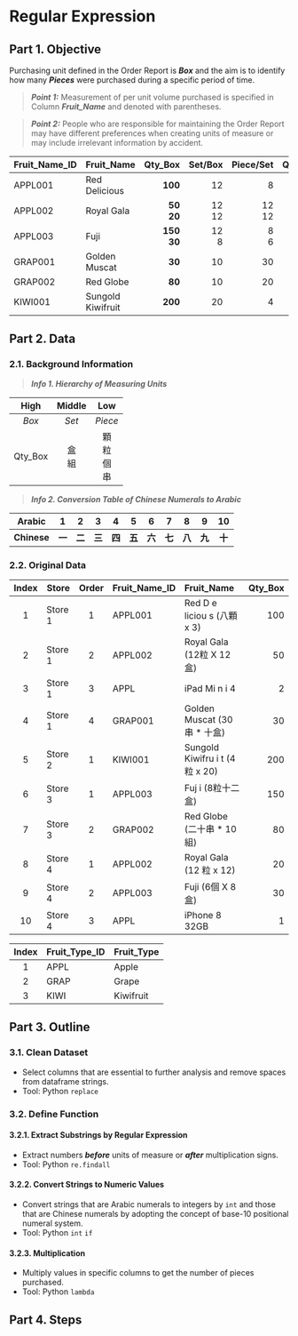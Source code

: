# Regular Expression
## Part 1. Objective
Purchasing unit defined in the Order Report is ***Box*** and the aim is to identify how many ***Pieces*** were purchased during a specific period of time.
> **_Point 1:_** Measurement of per unit volume purchased is specified in Column ***Fruit_Name*** and denoted with parentheses.

> **_Point 2:_** People who are responsible for maintaining the Order Report may have different preferences when creating units of measure or may include irrelevant information by accident.   

| Fruit_Name_ID | Fruit_Name        | Qty_Box       | Set/Box  | Piece/Set | Qty_Piece   |
| :---          | :---              | ---:          | ---:     | ---:      | ---:        |
| APPL001	      | Red Delicious     |	**100**       | 12       | 8         | **9,600**   |
| APPL002	      | Royal Gala	      | **50<br>20**  | 12<br>12 | 12<br>12  | **10,080**  |
| APPL003	      | Fuji	            | **150<br>30** | 12<br>8  | 8<br>6    | **15,840**  |
| GRAP001	      | Golden Muscat	    | **30**        | 10       | 30        | **9,000**   |
| GRAP002	      | Red Globe         |	**80**        | 10       | 20        | **16,000**  |
| KIWI001	      | Sungold Kiwifruit |	**200**       | 20       | 4         | **16,000**  |

## Part 2. Data
### 2.1. Background Information
> ***Info 1. Hierarchy of Measuring Units***

| High    | Middle   | Low                 |
| :---:   | :---:    | :---:               |
| *Box*   | *Set*    | *Piece*             |
| Qty_Box | 盒<br>組 | 顆<br>粒<br>個<br>串 |

> ***Info 2. Conversion Table of Chinese Numerals to Arabic***

| Arabic  | 1 | 2 | 3 | 4 | 5 | 6 | 7 | 8 | 9 | 10 |
| :---: | :---: | :---: | :---: | :---: | :---: | :---: | :---: | :---: | :---: | :---: |
| **Chinese** | **一** | **二** | **三** | **四** | **五** | **六** | **七** | **八** | **九** | **十** |

### 2.2. Original Data
| Index  | Store   | Order | Fruit_Name_ID | Fruit_Name                      | Qty_Box |  
| :---:  | ---     | :---: | :---          | :---                            | ---:    | 
|      1 | Store 1 |     1 | APPL001       | Red D e liciou s (八顆 x 3)      |  100    | 
|      2 | Store 1 |     2 | APPL002       | Royal Gala (12粒 X 12盒)         |   50    |
|      3 | Store 1 |     3 | APPL          | iPad Mi n i 4                   |   2     | 
|      4 | Store 1 |     4 | GRAP001       | Golden Muscat (30串 * 十盒)      |   30    | 
|      5 | Store 2 |     1 | KIWI001       | Sungold Kiwifru i t (4粒 x 20)   |  200    |  
|      6 | Store 3 |     1 | APPL003       | Fuj i (8粒十二盒)                |  150    | 
|      7 | Store 3 |     2 | GRAP002       | Red Globe (二十串 * 10 組)       |   80    | 
|      8 | Store 4 |     1 | APPL002       | Royal Gala (12  粒 x 12)         |   20    |  
|      9 | Store 4 |     2 | APPL003       | Fuji (6個 X 8 盒)                |   30    |
|     10 | Store 4 |     3 | APPL          | iPhone 8 32GB                    |   1     | 

| Index  | Fruit_Type_ID  | Fruit_Type | 
| :---:  | :---           | :---       | 
|      1 | APPL           | Apple      |
|      2 | GRAP           | Grape      |
|      3 | KIWI           | Kiwifruit  |

## Part 3. Outline
### 3.1. Clean Dataset
- Select columns that are essential to further analysis and remove spaces from dataframe strings.
- Tool: Python ```replace```
### 3.2. Define Function
#### 3.2.1. Extract Substrings by Regular Expression 
- Extract numbers ***before*** units of measure or ***after*** multiplication signs.
- Tool: Python ```re.findall```
#### 3.2.2. Convert Strings to Numeric Values
- Convert strings that are Arabic numerals to integers by ```int``` and those that are Chinese numerals by adopting the concept of base-10 positional numeral system.
- Tool: Python ```int``` ```if```
#### 3.2.3. Multiplication
- Multiply values in specific columns to get the number of pieces purchased.
- Tool: Python ```lambda```

## Part 4. Steps

